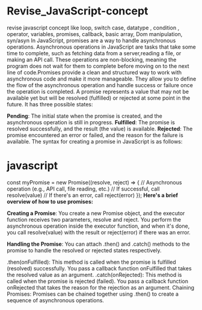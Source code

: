# Revise_JavaScript-concept
revise javascript concept like loop, switch case, datatype , condition , operator, variables, promises, callback, basic array, Dom manipulation, syn/asyn
In JavaScript, promises are a way to handle asynchronous operations. Asynchronous operations in JavaScript are tasks that take some time to complete,
such as fetching data from a server,reading a file, or making an API call. These operations are non-blocking, meaning the program does not wait for them to complete before moving on to
the next line of code.Promises provide a clean and structured way to work with asynchronous code and make it more manageable. They allow you to define the flow of the asynchronous operation and handle success or failure once the operation is completed.
A promise represents a value that may not be available yet but will be resolved (fulfilled) or rejected at some point in the future. It has three possible states:

**Pending**: The initial state when the promise is created, and the asynchronous operation is still in progress.
**Fulfilled**: The promise is resolved successfully, and the result (the value) is available.
**Rejected**: The promise encountered an error or failed, and the reason for the failure is available.
The syntax for creating a promise in JavaScript is as follows:

# javascript

const myPromise = new Promise((resolve, reject) => {
  // Asynchronous operation (e.g., API call, file reading, etc.)
  // If successful, call resolve(value)
  // If there's an error, call reject(error)
});
**Here's a brief overview of how to use promises:**

 **Creating a Promise**: You create a new Promise object, and the executor function receives two parameters, resolve and reject. You perform the asynchronous operation inside the executor function, and when it's done, you call resolve(value) with the result or reject(error) if there was an error.

**Handling the Promise**: You can attach .then() and .catch() methods to the promise to handle the resolved or rejected states respectively.

.then(onFulfilled): This method is called when the promise is fulfilled (resolved) successfully. You pass a callback function onFulfilled that takes the resolved value as an argument.
.catch(onRejected): This method is called when the promise is rejected (failed). You pass a callback function onRejected that takes the reason for the rejection as an argument.
Chaining Promises: Promises can be chained together using .then() to create a sequence of asynchronous operations.
